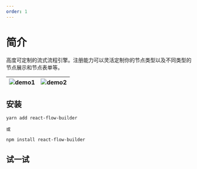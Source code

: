 ```yaml
---
order: 1
---
```


# 简介

高度可定制的流式流程引擎。注册能力可以灵活定制你的节点类型以及不同类型的节点展示和节点表单等。

| ![demo1](https://tva1.sinaimg.cn/large/bf629e0fly1gvcso03qznj21ai1gctde.jpg) | ![demo2](https://tva1.sinaimg.cn/large/003viEH5ly1gvcso6ywd1j61r817gwl602.jpg) |
| ---------------------------------------------------------------------------- | ------------------------------------------------------------------------------ |

## 安装

```
yarn add react-flow-builder

或

npm install react-flow-builder
```

## 试一试

<code src="./demo/node/form/index.tsx" />

